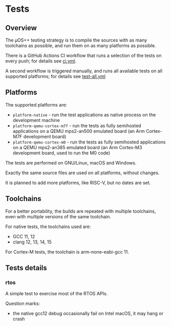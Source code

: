 # Tests

## Overview

The µOS++ testing strategy is to compile the sources with as many
toolchains as possible, and run them on as many platforms as possible.

There is a GitHub Actions CI workflow that runs a selection of the
tests on every push; for details see
[ci.yml](../.github/workflows/ci.yml).

A second workflow is triggered manually, and runs all available tests
on all supported platforms; for details see
[test-all.yml](../.github/workflows/test-all.yml)

## Platforms

The supported platforms are:

- `platform-native` - run the test applications as native process
  on the development machine
- `platform-qemu-cortex-m7f` - run the tests as fully semihosted applications
  on a QEMU mps2-an500 emulated board (an Arm Cortex-M7F development board)
- `platform-qemu-cortex-m0` - run the tests as fully semihosted applications
  on a QEMU mps2-an385 emulated board (an Arm Cortex-M3 development board,
  used to run the M0 code)

The tests are performed on GNU/Linux, macOS and Windows.

Exactly the same source files are used on all platforms, without
changes.

It is planned to add more platforms, like RISC-V, but no dates are set.

## Toolchains

For a better portability, the builds are repeated with multiple toolchains,
even with multiple versions of the same toolchain.

For native tests, the toolchains used are:

- GCC 11, 12
- clang 12, 13, 14, 15

For Cortex-M tests, the toolchain is arm-none-eabi-gcc 11.

## Tests details

### rtos

A simple test to exercise most of the RTOS APIs.

Question marks:

- the native gcc12 debug occasionally fail on Intel macOS, it may hang or crash
